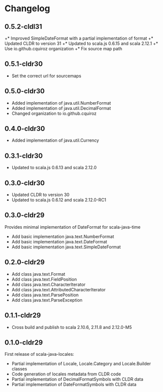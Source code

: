 # Changelog

## 0.5.2-cldl31

+* Improved SimpleDateFormat with a partial implementation of format
+* Updated CLDR to version 31
+* Updated to scala.js 0.6.15 and scala 2.12.1
+* Use io.github.cquiroz organization
+* Fix source map path

## 0.5.1-cldr30

* Set the correct url for sourcemaps

## 0.5.0-cldr30

* Added implementation of java.util.NumberFormat
* Added implementation of java.util.DecimalFormat
* Changed organization to io.github.cquiroz

## 0.4.0-cldr30

* Added implementation of java.util.Currency

## 0.3.1-cldr30

* Updated to scala.js 0.6.13 and scala 2.12.0

## 0.3.0-cldr30

* Updated CLDR to version 30
* Updated to scala.js 0.6.12 and scala 2.12.0-RC1

## 0.3.0-cldr29

Provides minimal implementation of DateFormat for scala-java-time

* Add basic implementation java.text.NumberFormat
* Add basic implementation java.text.DateFormat
* Add basic implementation java.text.SimpleDateFormat

## 0.2.0-cldr29

* Add class java.text.Format
* Add class java.text.FieldPosition
* Add class java.text.CharacterIterator
* Add class java.text.AttributedCharacterIterator
* Add class java.text.ParsePosition
* Add class java.text.ParseException

## 0.1.1-cldr29

* Cross build and publish to scala 2.10.6, 2.11.8 and 2.12.0-M5

## 0.1.0-cldr29

First release of scala-java-locales:

* Partial implementation of Locale, Locale.Category and Locale.Builder classes
* Code generation of locales metadata from CLDR code
* Partial implementation of DecimalFormatSymbols with CLDR data
* Partial implementation of DateFormatSymbols with CLDR data
